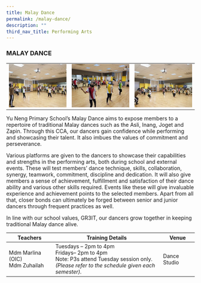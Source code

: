 ```yaml
---
title: Malay Dance
permalink: /malay-dance/
description: ""
third_nav_title: Performing Arts
---
```

### MALAY DANCE 

<table>
	<tr>
		<td><img src="/images/MalayDance-1.jpeg"/></td>
		<td><img src="/images/MalayDance-2.jpeg"/></td>
		<td><img src="/images/MalayDance-3.jpeg"/></td>
	</tr>
</table>

Yu Neng Primary School’s Malay Dance aims to expose members to a repertoire of traditional Malay dances such as the Asli, Inang, Joget and Zapin. Through this CCA, our dancers gain confidence while performing and showcasing their talent. It also imbues the values of commitment and perseverance.

Various platforms are given to the dancers to showcase their capabilities and strengths in the performing arts, both during school and external events. These will test members’ dance technique, skills, collaboration, synergy, teamwork, commitment, discipline and dedication. It will also give members a sense of achievement, fulfillment and satisfaction of their dance ability and various other skills required. Events like these will give invaluable experience and achievement points to the selected members. Apart from all that, closer bonds can ultimately be forged between senior and junior dancers through frequent practices as well.

In line with our school values, GR3IT, our dancers grow together in keeping traditional Malay dance alive.

| Teachers | Training Details | Venue |
| --- | --- | --- |
| Mdm Marlina (OIC) <br>Mdm Zuhailah | Tuesdays – 2pm to 4pm<br>Fridays– 2pm to 4pm<br>Note: P3s attend Tuesday session only.<br>*(Please refer to the schedule given each semester).* | Dance Studio |
